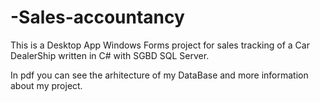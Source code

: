 # -Sales-accountancy
This is a Desktop App Windows Forms project  for sales tracking of a Car DealerShip written in C# with SGBD SQL Server.


In pdf you can see the arhitecture of my  DataBase and more information about my project.   
